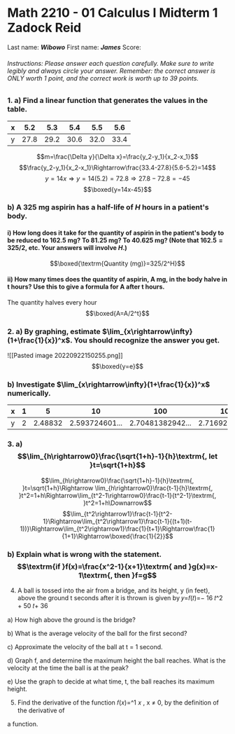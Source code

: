 # Math 2210 - 01 Calculus I Midterm 1 Zadock Reid

Last name: ***Wibowo***        First name: ***James***            Score: 

###### Instructions: Please answer each question carefully. Make sure to write legibly and always circle your answer. Remember: the correct answer is ONLY worth 1 point, and the correct work is worth up to 39 points.

### 1. a) Find a linear function that generates the values in the table.
|x|5.2|5.3|5.4|5.5|5.6|
|-|-|-|-|-|-|
|y|27.8|29.2|30.6|32.0|33.4|

$$m=\frac{\Delta y}{\Delta x}=\frac{y_2-y_1}{x_2-x_1}$$
$$\frac{y_2-y_1}{x_2-x_1}\Rightarrow\frac{33.4-27.8}{5.6-5.2}=14$$
$$y=14x\Rightarrow y=14(5.2)=72.8\Rightarrow27.8-72.8=-45$$
$$\boxed{y=14x-45}$$

### b) A 325 mg aspirin has a half-life of $H$ hours in a patient's body.
#### i) How long does it take for the quantity of aspirin in the patient's body to be reduced to 162.5 mg? To 81.25 mg? To 40.625 mg? (Note that $162.5 = 325/2$, etc. Your answers will involve $H$.)
$$\boxed{\textrm{Quantity (mg)}=325/2^H}$$


#### ii) How many times does the quantity of aspirin, A mg, in the body halve in t hours? Use this to give a formula for A after t hours.

The quantity halves every hour
$$\boxed{A=A/2^t}$$

### 2. a) By graphing, estimate $\lim_{x\rightarrow\infty}(1+\frac{1}{x})^x$. You should recognize the answer you get.

![[Pasted image 20220922150255.png]]
$$\boxed{y=e}$$


### b) Investigate $\lim_{x\rightarrow\infty}(1+\frac{1}{x})^x$ numerically.

|x|1|5|10|100|1000|10000|
|-|-|-|-|-|-|-|
|y|2|2.48832|2.593724601...|2.70481382942...|2.71692393224...|2.71814592683...|

### 3. a) $$\lim_{h\rightarrow0}\frac{\sqrt{1+h}-1}{h}\textrm{, let }t=\sqrt{1+h}$$
$$\lim_{h\rightarrow0}\frac{\sqrt{1+h}-1}{h}\textrm{, }t=\sqrt{1+h}\Rightarrow \lim_{h\rightarrow0}\frac{t-1}{h}\textrm{, }t^2=1+h\Rightarrow\lim_{t^2-1\rightarrow0}\frac{t-1}{t^2-1}\textrm{, }t^2=1+h\Downarrow$$
$$\lim_{t^2\rightarrow1}\frac{t-1}{t^2-1}\Rightarrow\lim_{t^2\rightarrow1}\frac{t-1}{(t+1)(t-1))}\Rightarrow\lim_{t^2\rightarrow1}\frac{1}{t+1}\Rightarrow\frac{1}{1+1}\Rightarrow\boxed{\frac{1}{2}}$$



### b) Explain what is wrong with the statement.$$\textrm{if }f(x)=\frac{x^2-1}{x+1}\textrm{ and }g(x)=x-1\textrm{, then }f=g$$



4. A ball is tossed into the air from a bridge, and its height, y (in feet), above the
    ground t seconds after it is thrown is given by
       𝑦=𝑓(𝑡)=− 16 𝑡^2 + 50 𝑡+ 36


a) How high above the ground is the bridge?


b) What is the average velocity of the ball for the first second?


c) Approximate the velocity of the ball at t = 1 second.


d) Graph f, and determine the maximum height the ball reaches. What is the velocity at
the time the ball is at the peak?


e) Use the graph to decide at what time, t, the ball reaches its maximum height.


5. Find the derivative of the function 𝑓(𝑥)=^1 𝑥 , x ≠ 0, by the definition of the derivative of


a function.



